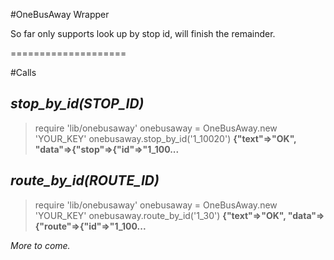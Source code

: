 #OneBusAway Wrapper

So far only supports look up by stop id, will finish the remainder.

====================

#Calls

## *stop_by_id(STOP_ID)*
> require 'lib/onebusaway'
> onebusaway = OneBusAway.new 'YOUR_KEY'
> onebusaway.stop_by_id('1_10020')
> **{"text"=>"OK", "data"=>{"stop"=>{"id"=>"1_100...**

## *route_by_id(ROUTE_ID)*
> require 'lib/onebusaway'
> onebusaway = OneBusAway.new 'YOUR_KEY'
> onebusaway.route_by_id('1_30')
> **{"text"=>"OK", "data"=>{"route"=>{"id"=>"1_100...**

*More to come.*
